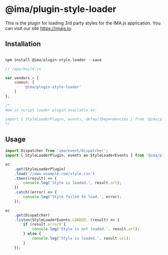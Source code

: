 # @ima/plugin-style-loader

This is the plugin for loading 3rd party styles for the IMA.js application.
You can visit our site <https://imajs.io>.

## Installation

```javascript

npm install @ima/plugin-style-loader --save

```

```javascript
// /app/build.js

var vendors = {
	common: [
		'@ima/plugin-style-loader'
	]
};

/*
Now is script loader plugin available as:

import { StyleLoaderPlugin, events, defaultDependencies } from '@ima/plugin-style-loader';
*/

```

## Usage

```javascript
import Dispatcher from 'ima/event/Dispatcher';
import { StyleLoaderPlugin, events as StyleLoaderEvents } from '@ima/plugin-style-loader';

oc
	.get(StyleLoaderPlugin)
	.load('//www.example.com/style.css')
	.then((result) => {
		console.log('Style is loaded.', result.url);
	})
	.catch((error) => {
		console.log('Style failed to load.', error);
	});

oc
	.get(Dispatcher)
	.listen(StyleLoaderEvents.LOADED, (result) => {
		if (result.error) {
			console.log('Style is not loaded.', result.url);
		} else {
			console.log('Style is loaded.', result.url);
		}
	});

```
